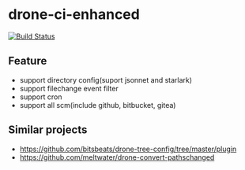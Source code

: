 # drone-ci-enhanced

[![Build Status](https://cloud.drone.io/api/badges/ifooth/drone-ci-enhanced/status.svg)](https://cloud.drone.io/ifooth/drone-ci-enhanced)

## Feature
- support directory config(suport jsonnet and starlark)
- support filechange event filter
- support cron
- support all scm(include github, bitbucket, gitea)

## Similar projects
- https://github.com/bitsbeats/drone-tree-config/tree/master/plugin
- https://github.com/meltwater/drone-convert-pathschanged
